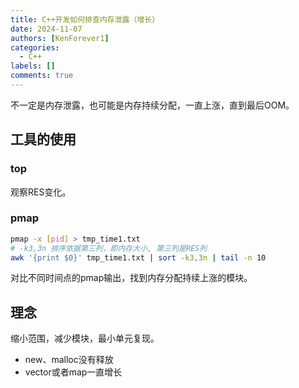 ```yaml
---
title: C++开发如何排查内存泄露（增长）
date: 2024-11-07
authors: [KenForever1]
categories: 
  - C++
labels: []
comments: true
---
```


不一定是内存泄露，也可能是内存持续分配，一直上涨，直到最后OOM。

<!-- more -->

## 工具的使用

### top
观察RES变化。

### pmap

```bash
pmap -x [pid] > tmp_time1.txt
# -k3,3n 排序依据第三列，即内存大小, 第三列是RES列
awk '{print $0}' tmp_time1.txt | sort -k3,3n | tail -n 10
```
对比不同时间点的pmap输出，找到内存分配持续上涨的模块。

## 理念

缩小范围，减少模块，最小单元复现。

+ new、malloc没有释放
+ vector或者map一直增长